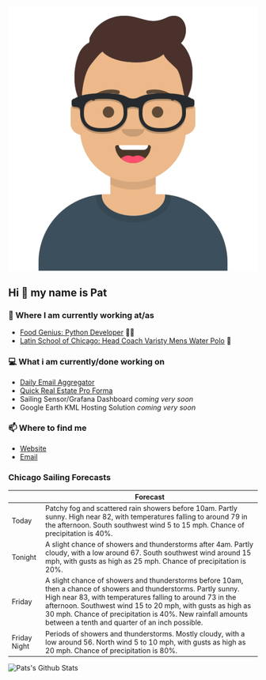 [![Social banner for p-j-falconer](https://raw.githubusercontent.com/P-J-FALCONER/P-J-FALCONER/master/assets/avataaars.svg)](https://patfalconer.com/)
## Hi :wave: my name is Pat

### 💼 Where I am currently working at/as
- [Food Genius: Python Developer](https://getfoodgenius.com/) 🍔🐍
- [Latin School of Chicago: Head Coach Varisty Mens Water Polo](https://www.latinschool.org/) 🤽


### 💻 What i am currently/done working on
 - [Daily Email Aggregator](https://github.com/P-J-FALCONER/dott_daily_mail)
 - [Quick Real Estate Pro Forma](https://github.com/P-J-FALCONER/henry)
 - Sailing Sensor/Grafana Dashboard *coming very soon*
 - Google Earth KML Hosting Solution *coming very soon*

### 📫 Where to find me
 - [Website](https://patfalconer.com/)
 - [Email](mailto:patrick.j.falconer@gmail.com)


### Chicago Sailing Forecasts
|   | Forecast  |
|---|---|
| Today | Patchy fog and scattered rain showers before 10am. Partly sunny. High near 82, with temperatures falling to around 79 in the afternoon. South southwest wind 5 to 15 mph. Chance of precipitation is 40%. |
| Tonight | A slight chance of showers and thunderstorms after 4am. Partly cloudy, with a low around 67. South southwest wind around 15 mph, with gusts as high as 25 mph. Chance of precipitation is 20%. |
| Friday | A slight chance of showers and thunderstorms before 10am, then a chance of showers and thunderstorms. Partly sunny. High near 83, with temperatures falling to around 73 in the afternoon. Southwest wind 15 to 20 mph, with gusts as high as 30 mph. Chance of precipitation is 40%. New rainfall amounts between a tenth and quarter of an inch possible. |
| Friday Night | Periods of showers and thunderstorms. Mostly cloudy, with a low around 56. North wind 5 to 10 mph, with gusts as high as 20 mph. Chance of precipitation is 80%. |

![Pats's Github Stats](https://github-readme-stats.vercel.app/api?username=p-j-falconer&show_icons=true&theme=radical)
